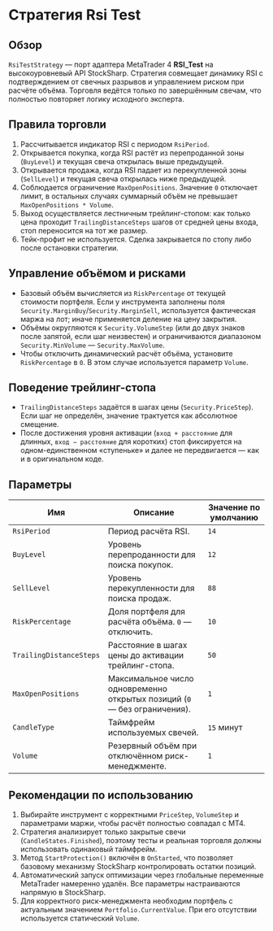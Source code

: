 # Стратегия Rsi Test

## Обзор
`RsiTestStrategy` — порт адаптера MetaTrader 4 **RSI_Test** на высокоуровневый API StockSharp. Стратегия совмещает динамику RSI с подтверждением от свечных разрывов и управлением риском при расчёте объёма. Торговля ведётся только по завершённым свечам, что полностью повторяет логику исходного эксперта.

## Правила торговли
1. Рассчитывается индикатор RSI с периодом `RsiPeriod`.
2. Открывается покупка, когда RSI растёт из перепроданной зоны (`BuyLevel`) и текущая свеча открылась выше предыдущей.
3. Открывается продажа, когда RSI падает из перекупленной зоны (`SellLevel`) и текущая свеча открылась ниже предыдущей.
4. Соблюдается ограничение `MaxOpenPositions`. Значение `0` отключает лимит, в остальных случаях суммарный объём не превышает `MaxOpenPositions * Volume`.
5. Выход осуществляется лестничным трейлинг-стопом: как только цена проходит `TrailingDistanceSteps` шагов от средней цены входа, стоп переносится на тот же размер.
6. Тейк-профит не используется. Сделка закрывается по стопу либо после остановки стратегии.

## Управление объёмом и рисками
* Базовый объём вычисляется из `RiskPercentage` от текущей стоимости портфеля. Если у инструмента заполнены поля `Security.MarginBuy`/`Security.MarginSell`, используется фактическая маржа на лот; иначе применяется деление на цену закрытия.
* Объёмы округляются к `Security.VolumeStep` (или до двух знаков после запятой, если шаг неизвестен) и ограничиваются диапазоном `Security.MinVolume` — `Security.MaxVolume`.
* Чтобы отключить динамический расчёт объёма, установите `RiskPercentage` в `0`. В этом случае используется параметр `Volume`.

## Поведение трейлинг-стопа
* `TrailingDistanceSteps` задаётся в шагах цены (`Security.PriceStep`). Если шаг не определён, значение трактуется как абсолютное смещение.
* После достижения уровня активации (`вход + расстояние` для длинных, `вход − расстояние` для коротких) стоп фиксируется на одном-единственном «ступеньке» и далее не передвигается — как и в оригинальном коде.

## Параметры
| Имя | Описание | Значение по умолчанию |
| --- | --- | --- |
| `RsiPeriod` | Период расчёта RSI. | `14` |
| `BuyLevel` | Уровень перепроданности для поиска покупок. | `12` |
| `SellLevel` | Уровень перекупленности для поиска продаж. | `88` |
| `RiskPercentage` | Доля портфеля для расчёта объёма. `0` — отключить. | `10` |
| `TrailingDistanceSteps` | Расстояние в шагах цены до активации трейлинг-стопа. | `50` |
| `MaxOpenPositions` | Максимальное число одновременно открытых позиций (`0` — без ограничения). | `1` |
| `CandleType` | Таймфрейм используемых свечей. | `15` минут |
| `Volume` | Резервный объём при отключённом риск-менеджменте. | `1` |

## Рекомендации по использованию
1. Выбирайте инструмент с корректными `PriceStep`, `VolumeStep` и параметрами маржи, чтобы расчёт полностью совпадал с MT4.
2. Стратегия анализирует только закрытые свечи (`CandleStates.Finished`), поэтому тесты и реальная торговля должны использовать одинаковый таймфрейм.
3. Метод `StartProtection()` включён в `OnStarted`, что позволяет базовому механизму StockSharp контролировать остатки позиций.
4. Автоматический запуск оптимизации через глобальные переменные MetaTrader намеренно удалён. Все параметры настраиваются напрямую в StockSharp.
5. Для корректного риск-менеджмента необходим портфель с актуальным значением `Portfolio.CurrentValue`. При его отсутствии используется статический `Volume`.
